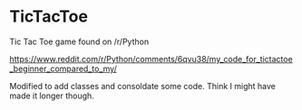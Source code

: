# TicTacToe
Tic Tac Toe game found on /r/Python

https://www.reddit.com/r/Python/comments/6qvu38/my_code_for_tictactoe_beginner_compared_to_my/

Modified to add classes and consoldate some code. Think I might have made it longer though.

